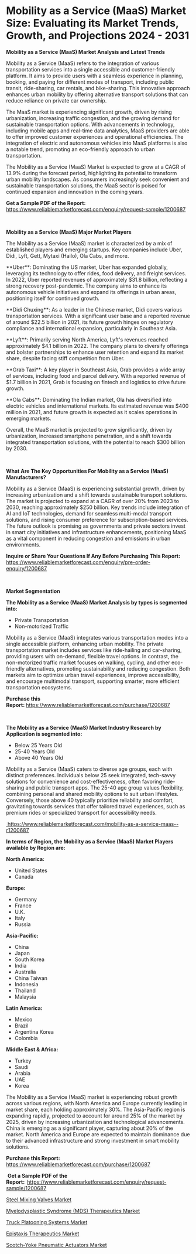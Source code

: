 <p><h1>Mobility as a Service (MaaS) Market Size: Evaluating its Market Trends, Growth, and Projections 2024 - 2031</h1></p><p><strong>Mobility as a Service (MaaS) Market Analysis and Latest Trends</strong></p>
<p><p>Mobility as a Service (MaaS) refers to the integration of various transportation services into a single accessible and customer-friendly platform. It aims to provide users with a seamless experience in planning, booking, and paying for different modes of transport, including public transit, ride-sharing, car rentals, and bike-sharing. This innovative approach enhances urban mobility by offering alternative transport solutions that can reduce reliance on private car ownership.</p><p>The MaaS market is experiencing significant growth, driven by rising urbanization, increasing traffic congestion, and the growing demand for sustainable transportation options. With advancements in technology, including mobile apps and real-time data analytics, MaaS providers are able to offer improved customer experiences and operational efficiencies. The integration of electric and autonomous vehicles into MaaS platforms is also a notable trend, promoting an eco-friendly approach to urban transportation.</p><p>The Mobility as a Service (MaaS) Market is expected to grow at a CAGR of 13.9% during the forecast period, highlighting its potential to transform urban mobility landscapes. As consumers increasingly seek convenient and sustainable transportation solutions, the MaaS sector is poised for continued expansion and innovation in the coming years.</p></p>
<p><strong>Get a Sample PDF of the Report:&nbsp;</strong> <a href="https://www.reliablemarketforecast.com/enquiry/request-sample/1200687?utm_campaign=1110&utm_medium=2&utm_source=Github&utm_content=ia&utm_term=03112024&utm_id=mobility-as-a-service-maas">https://www.reliablemarketforecast.com/enquiry/request-sample/1200687</a></p>
<p>&nbsp;</p>
<p><strong>Mobility as a Service (MaaS) Major Market Players</strong></p>
<p><p>The Mobility as a Service (MaaS) market is characterized by a mix of established players and emerging startups. Key companies include Uber, Didi, Lyft, Gett, Mytaxi (Hailo), Ola Cabs, and more.</p><p>**Uber**: Dominating the US market, Uber has expanded globally, leveraging its technology to offer rides, food delivery, and freight services. In 2022, Uber reported revenues of approximately $31.8 billion, reflecting a strong recovery post-pandemic. The company aims to enhance its autonomous vehicle initiatives and expand its offerings in urban areas, positioning itself for continued growth.</p><p>**Didi Chuxing**: As a leader in the Chinese market, Didi covers various transportation services. With a significant user base and a reported revenue of around $22.5 billion in 2021, its future growth hinges on regulatory compliance and international expansion, particularly in Southeast Asia.</p><p>**Lyft**: Primarily serving North America, Lyft's revenues reached approximately $4.1 billion in 2022. The company plans to diversify offerings and bolster partnerships to enhance user retention and expand its market share, despite facing stiff competition from Uber.</p><p>**Grab Taxi**: A key player in Southeast Asia, Grab provides a wide array of services, including food and parcel delivery. With a reported revenue of $1.7 billion in 2021, Grab is focusing on fintech and logistics to drive future growth.</p><p>**Ola Cabs**: Dominating the Indian market, Ola has diversified into electric vehicles and international markets. Its estimated revenue was $400 million in 2021, and future growth is expected as it scales operations in emerging markets.</p><p>Overall, the MaaS market is projected to grow significantly, driven by urbanization, increased smartphone penetration, and a shift towards integrated transportation solutions, with the potential to reach $300 billion by 2030.</p></p>
<p>&nbsp;</p>
<p><strong>What Are The Key Opportunities For Mobility as a Service (MaaS) Manufacturers?</strong></p>
<p><p>Mobility as a Service (MaaS) is experiencing substantial growth, driven by increasing urbanization and a shift towards sustainable transport solutions. The market is projected to expand at a CAGR of over 20% from 2023 to 2030, reaching approximately $250 billion. Key trends include integration of AI and IoT technologies, demand for seamless multi-modal transport solutions, and rising consumer preference for subscription-based services. The future outlook is promising as governments and private sectors invest in smart city initiatives and infrastructure enhancements, positioning MaaS as a vital component in reducing congestion and emissions in urban environments.</p></p>
<p><strong>Inquire or Share Your Questions If Any Before Purchasing This Report:</strong> <a href="https://www.reliablemarketforecast.com/enquiry/pre-order-enquiry/1200687?utm_campaign=1110&utm_medium=2&utm_source=Github&utm_content=ia&utm_term=03112024&utm_id=mobility-as-a-service-maas">https://www.reliablemarketforecast.com/enquiry/pre-order-enquiry/1200687</a></p>
<p>&nbsp;</p>
<p><strong>Market Segmentation</strong></p>
<p><strong>The Mobility as a Service (MaaS) Market Analysis by types is segmented into:</strong></p>
<p><ul><li>Private Transportation</li><li>Non-motorized Traffic</li></ul></p>
<p><p>Mobility as a Service (MaaS) integrates various transportation modes into a single accessible platform, enhancing urban mobility. The private transportation market includes services like ride-hailing and car-sharing, providing users with on-demand, flexible travel options. In contrast, the non-motorized traffic market focuses on walking, cycling, and other eco-friendly alternatives, promoting sustainability and reducing congestion. Both markets aim to optimize urban travel experiences, improve accessibility, and encourage multimodal transport, supporting smarter, more efficient transportation ecosystems.</p></p>
<p><strong>Purchase this Report:&nbsp;</strong><a href="https://www.reliablemarketforecast.com/purchase/1200687?utm_campaign=1110&utm_medium=2&utm_source=Github&utm_content=ia&utm_term=03112024&utm_id=mobility-as-a-service-maas">https://www.reliablemarketforecast.com/purchase/1200687</a></p>
<p>&nbsp;</p>
<p><strong>The Mobility as a Service (MaaS) Market Industry Research by Application is segmented into:</strong></p>
<p><ul><li>Below 25 Years Old</li><li>25-40 Years Old</li><li>Above 40 Years Old</li></ul></p>
<p><p>Mobility as a Service (MaaS) caters to diverse age groups, each with distinct preferences. Individuals below 25 seek integrated, tech-savvy solutions for convenience and cost-effectiveness, often favoring ride-sharing and public transport apps. The 25-40 age group values flexibility, combining personal and shared mobility options to suit urban lifestyles. Conversely, those above 40 typically prioritize reliability and comfort, gravitating towards services that offer tailored travel experiences, such as premium rides or specialized transport for accessibility needs.</p></p>
<p><a href="https://www.reliablemarketforecast.com/mobility-as-a-service-maas--r1200687?utm_campaign=1110&utm_medium=2&utm_source=Github&utm_content=ia&utm_term=03112024&utm_id=mobility-as-a-service-maas">&nbsp;https://www.reliablemarketforecast.com/mobility-as-a-service-maas--r1200687</a></p>
<p><strong>In terms of Region, the Mobility as a Service (MaaS) Market Players available by Region are:</strong></p>
<p>
    <p> <strong> North America: </strong>
        <ul>
            <li>United States</li>
            <li>Canada</li>
        </ul>
        </p> 
    <p> <strong> Europe: </strong>
        <ul>
            <li>Germany</li>
            <li>France</li>
            <li>U.K.</li>
            <li>Italy</li>
            <li>Russia</li>
        </ul>
        </p> 
    <p> <strong> Asia-Pacific: </strong>
        <ul>
            <li>China</li>
            <li>Japan</li>
            <li>South Korea</li>
            <li>India</li>
            <li>Australia</li>
            <li>China Taiwan</li>
            <li>Indonesia</li>
            <li>Thailand</li>
            <li>Malaysia</li>
        </ul>
        </p> 
    <p> <strong> Latin America: </strong>
        <ul>
            <li>Mexico</li>
            <li>Brazil</li>
            <li>Argentina Korea</li>
            <li>Colombia</li>
        </ul>
        </p> 
    <p> <strong> Middle East & Africa: </strong>
        <ul>
            <li>Turkey</li>
            <li>Saudi</li>
            <li>Arabia</li>
            <li>UAE</li>
            <li>Korea</li>
        </ul>
    </p>
    </p>
<p><p>The Mobility as a Service (MaaS) market is experiencing robust growth across various regions, with North America and Europe currently leading in market share, each holding approximately 30%. The Asia-Pacific region is expanding rapidly, projected to account for around 25% of the market by 2025, driven by increasing urbanization and technological advancements. China is emerging as a significant player, capturing about 20% of the market. North America and Europe are expected to maintain dominance due to their advanced infrastructure and strong investment in smart mobility solutions.</p></p>
<p><strong>Purchase this Report: </strong><a href="https://www.reliablemarketforecast.com/purchase/1200687?utm_campaign=1110&utm_medium=2&utm_source=Github&utm_content=ia&utm_term=03112024&utm_id=mobility-as-a-service-maas">https://www.reliablemarketforecast.com/purchase/1200687</a></p>
<p>&nbsp;<strong>Get a Sample PDF of the Report:&nbsp;&nbsp;</strong><a href="https://www.reliablemarketforecast.com/enquiry/request-sample/1200687?utm_campaign=1110&utm_medium=2&utm_source=Github&utm_content=ia&utm_term=03112024&utm_id=mobility-as-a-service-maas">https://www.reliablemarketforecast.com/enquiry/request-sample/1200687</a></p>
<p><strong></strong></p>
<p><p><a href="https://www.linkedin.com/pulse/steel-mixing-valves-market-industry-trends-forecast-period-9eduf?utm_campaign=1110&utm_medium=2&utm_source=Github&utm_content=ia&utm_term=03112024&utm_id=mobility-as-a-service-maas">Steel Mixing Valves Market</a></p><p><a href="https://issuu.com/reportprime-2/docs/myelodysplastic-syndrome-mds-therap_eb90b428fe954b?utm_campaign=1110&utm_medium=2&utm_source=Github&utm_content=ia&utm_term=03112024&utm_id=mobility-as-a-service-maas">Myelodysplastic Syndrome (MDS) Therapeutics Market</a></p><p><a href="https://github.com/janelbaub6/Market-Research-Report-List-1/blob/main/truck-platooning-systems-market.md?utm_campaign=1110&utm_medium=2&utm_source=Github&utm_content=ia&utm_term=03112024&utm_id=mobility-as-a-service-maas">Truck Platooning Systems Market</a></p><p><a href="https://issuu.com/reportprime-2/docs/epistaxis-therapeutics-market-size-_13f91e459de892?utm_campaign=1110&utm_medium=2&utm_source=Github&utm_content=ia&utm_term=03112024&utm_id=mobility-as-a-service-maas">Epistaxis Therapeutics Market</a></p><p><a href="https://www.linkedin.com/pulse/scotch-yoke-pneumatic-actuators-market-segmentation-geographical-jdjkf?utm_campaign=1110&utm_medium=2&utm_source=Github&utm_content=ia&utm_term=03112024&utm_id=mobility-as-a-service-maas">Scotch-Yoke Pneumatic Actuators Market</a></p></p>